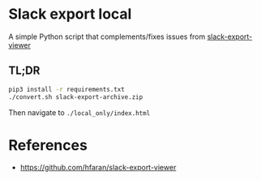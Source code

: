 # Slack export local

A simple Python script that complements/fixes issues from [slack-export-viewer](https://github.com/hfaran/slack-export-viewer)

## TL;DR

```sh
pip3 install -r requirements.txt
./convert.sh slack-export-archive.zip
```

Then navigate to `./local_only/index.html`

# References

- https://github.com/hfaran/slack-export-viewer